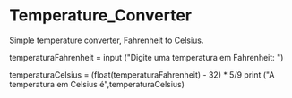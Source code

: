 # Temperature_Converter
Simple temperature converter, Fahrenheit to Celsius.

temperaturaFahrenheit = input ("Digite uma temperatura em Fahrenheit: ")

temperaturaCelsius = (float(temperaturaFahrenheit) - 32) * 5/9
print ("A temperatura em Celsius é",temperaturaCelsius)
